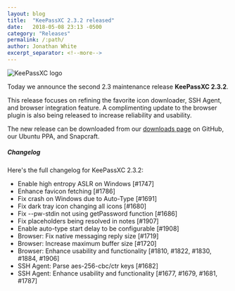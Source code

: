 ```yaml
---
layout: blog
title:  "KeePassXC 2.3.2 released"
date:   2018-05-08 23:13 -0500
category: "Releases"
permalink: /:path/
author: Jonathan White
excerpt_separator: <!--more-->
---
```


<div class="blog-teaser-img">
<img src="{{ site.baseurl }}/logo.png" alt="KeePassXC logo">
</div>

Today we announce the second 2.3 maintenance release **KeePassXC 2.3.2**.

This release focuses on refining the favorite icon downloader, SSH Agent, 
and browser integration feature. A complimenting update to the browser
plugin is also being released to increase reliability and usability.

<!--more-->

The new release can be downloaded from our
[downloads page](https://github.com/keepassxreboot/keepassxc/releases/tag/2.3.2)
on GitHub, our Ubuntu PPA, and Snapcraft.

<h5 id="changelog" style="clear: left">Changelog</h5>

Here's the full changelog for KeePassXC 2.3.2:

- Enable high entropy ASLR on Windows [#1747]
- Enhance favicon fetching [#1786]
- Fix crash on Windows due to Auto-Type [#1691]
- Fix dark tray icon changing all icons [#1680]
- Fix --pw-stdin not using getPassword function [#1686]
- Fix placeholders being resolved in notes [#1907]
- Enable auto-type start delay to be configurable [#1908]
- Browser: Fix native messaging reply size [#1719]
- Browser: Increase maximum buffer size [#1720]
- Browser: Enhance usability and functionality [#1810, #1822, #1830, #1884, #1906]
- SSH Agent: Parse aes-256-cbc/ctr keys [#1682]
- SSH Agent: Enhance usability and functionality [#1677, #1679, #1681, #1787]
